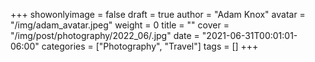 +++
showonlyimage = false
draft = true
author = "Adam Knox"
avatar = "/img/adam_avatar.jpeg"
weight = 0
title = ""
cover = "/img/post/photography/2022_06/.jpg"
date = "2021-06-31T00:01:01-06:00"
categories = ["Photography", "Travel"]
tags = []
+++
<!--more-->
